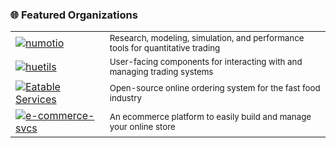 <h3>🌐 Featured Organizations</h3>

<table align="center">
  <tr>
    <td>
      <a href="https://github.com/numotio" target="_blank">
        <img src="https://img.shields.io/badge/numotio-Quant%20Research%20%26%20Systems-9a00b9?style=for-the-badge&logo=github" alt="numotio" />
      </a>
    </td>
    <td>
      <small>Research, modeling, simulation, and performance tools for quantitative trading</small>
    </td>
  </tr>
  <tr>
    <td>
      <a href="https://github.com/huetils" target="_blank">
        <img src="https://img.shields.io/badge/huetils-Interfaces%20%26%20Dashboards-6f42c1?style=for-the-badge&logo=github" alt="huetils" />
      </a>
    </td>
    <td>
      <small>User-facing components for interacting with and managing trading systems</small>
    </td>
  </tr>
  <tr>
    <td>
      <a href="https://github.com/EatableSvcs" target="_blank">
        <img src="https://img.shields.io/badge/Eatable%20Services-Online%20Ordering%20System-blueviolet?style=for-the-badge&logo=github" alt="Eatable Services" />
      </a>
    </td>
    <td>
      <small>Open-source online ordering system for the fast food industry</small>
    </td>
  </tr>
  <tr>
    <td>
      <a href="https://github.com/e-commerce-svcs" target="_blank">
        <img src="https://img.shields.io/badge/E--Commerce%20Svcs-Build%20Your%20Online%20Store-blue?style=for-the-badge&logo=github" alt="e-commerce-svcs" />
      </a>
    </td>
    <td>
      <small>An ecommerce platform to easily build and manage your online store</small>
    </td>
  </tr>
</table>

